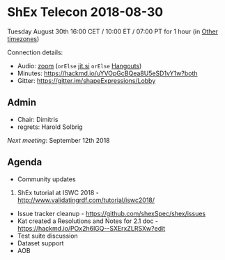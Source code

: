 # ShEx Telecon 2018-08-30

Tuesday August 30th 16:00 CET / 10:00 ET / 07:00 PT for 1 hour (in [Other timezones](https://www.timeanddate.com/worldclock/fixedtime.html?msg=ShEx+CG&iso=20180830T16&p1=195&ah=1))

Connection details:

* Audio: [zoom](https://zoom.us/j/441496948) (`orElse` [jit.si](https://meet.jit.si/ShEx) `orElse` [Hangouts](http://tinyurl.com/ShEx-hangouts))
* Minutes: https://hackmd.io/uYVOpGcBQea8U5eSD1vY1w?both
* Gitter: https://gitter.im/shapeExpressions/Lobby

## Admin

 * Chair: Dimitris
 * regrets: Harold Solbrig

*Next meeting*: September 12th 2018



## Agenda
 * Community updates 
 1. ShEx tutorial at ISWC 2018 - http://www.validatingrdf.com/tutorial/iswc2018/
 * Issue tracker cleanup - https://github.com/shexSpec/shex/issues
 * Kat created a Resolutions and Notes for 2.1 doc - https://hackmd.io/POx2h6lGQ--SXErxZLRSXw?edit
 * Test suite discussion
 * Dataset support
 * AOB 
